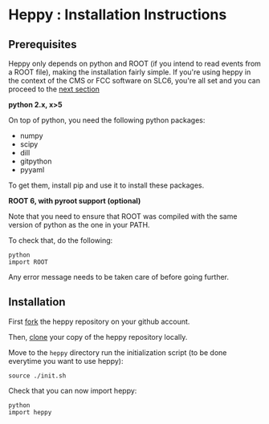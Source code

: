 # Heppy : Installation Instructions 


## Prerequisites

Heppy only depends on python and ROOT (if you intend to read events from a ROOT file), making the installation fairly simple. If you're using heppy in the context of the CMS or FCC software on SLC6, you're all set and you can proceed to the [next section](#environment)

**python 2.x, x>5**

On top of python, you need the following python packages: 

* numpy
* scipy
* dill
* gitpython
* pyyaml

To get them, install pip and use it to install these packages.

**ROOT 6, with pyroot support (optional)**

Note that you need to ensure that ROOT was compiled with the same version of python as the one in your PATH.

To check that, do the following:

	python
	import ROOT

Any error message needs to be taken care of before going further. 


## Installation 

First [fork](https://help.github.com/articles/fork-a-repo/) the heppy repository on your github account. 

Then, [clone](https://help.github.com/articles/cloning-a-repository/) your copy of the heppy repository locally.

Move to the `heppy` directory run the initialization script (to be done everytime you want to use heppy):

    source ./init.sh
    
Check that you can now import heppy:

    python
    import heppy 

